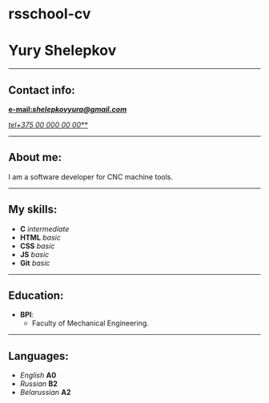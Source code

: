 # rsschool-cv

#  Yury Shelepkov

***

##  Contact info:

[**e-mail:*shelepkovyura@gmail.com***](mailto:shelepkovyura@gmail.com)

[**tel*+375 00 000 00 00***](tel:+375000000000)

***

##  About me:

I am a software developer for CNC machine tools.

***

##  My skills:

* __C__ _intermediate_
* __HTML__ _basic_
* __CSS__ _basic_
* __JS__ _basic_
* __Git__ _basic_

***

##  Education:

* __BPI__:
    * Faculty of Mechanical Engineering.

***

##  Languages:

* _English_ __A0__
* _Russian_ __B2__
* _Belarussian_ __A2__
